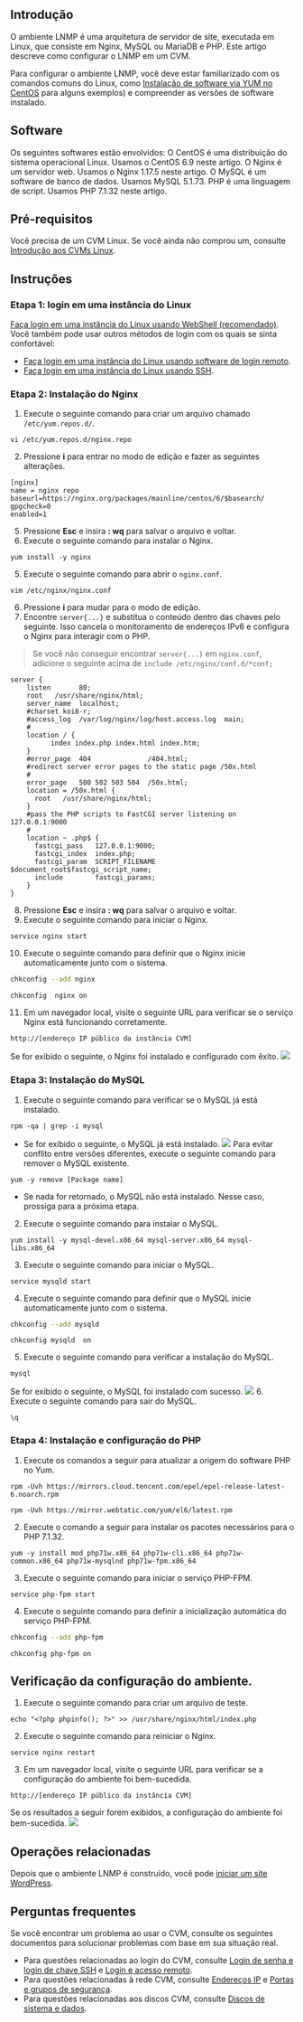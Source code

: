 ## Introdução
O ambiente LNMP é uma arquitetura de servidor de site, executada em Linux, que consiste em Nginx, MySQL ou MariaDB e PHP. Este artigo descreve como configurar o LNMP em um CVM.

Para configurar o ambiente LNMP, você deve estar familiarizado com os comandos comuns do Linux, como [Instalação de software via YUM no CentOS](https://intl.cloud.tencent.com/document/product/213/2046) para alguns exemplos) e compreender as versões de software instalado.

## Software
Os seguintes softwares estão envolvidos:
O CentOS é uma distribuição do sistema operacional Linux. Usamos o CentOS 6.9 neste artigo.
O Nginx é um servidor web. Usamos o Nginx 1.17.5 neste artigo.
O MySQL é um software de banco de dados. Usamos MySQL 5.1.73.
PHP é uma linguagem de script. Usamos PHP 7.1.32 neste artigo.

## Pré-requisitos

Você precisa de um CVM Linux. Se você ainda não comprou um, consulte [Introdução aos CVMs Linux](http://intl.cloud.tencent.com/document/product/213/2936).


## Instruções
### Etapa 1: login em uma instância do Linux
[Faça login em uma instância do Linux usando WebShell (recomendado)](https://intl.cloud.tencent.com/document/product/213/5436). Você também pode usar outros métodos de login com os quais se sinta confortável:
- [Faça login em uma instância do Linux usando software de login remoto](https://intl.cloud.tencent.com/document/product/213/32502).
- [Faça login em uma instância do Linux usando SSH](https://intl.cloud.tencent.com/document/product/213/32501).

### Etapa 2: Instalação do Nginx
1. Execute o seguinte comando para criar um arquivo chamado 
`/etc/yum.repos.d/`.
```
vi /etc/yum.repos.d/nginx.repo
```
2. Pressione **i** para entrar no modo de edição e fazer as seguintes alterações.
```
[nginx]
name = nginx repo
baseurl=https://nginx.org/packages/mainline/centos/6/$basearch/
gpgcheck=0
enabled=1
```
5. Pressione **Esc** e insira **: wq** para salvar o arquivo e voltar.
4. Execute o seguinte comando para instalar o Nginx.
```
yum install -y nginx
```
5. Execute o seguinte comando para abrir o `nginx.conf`.
```
vim /etc/nginx/nginx.conf
```
6. Pressione **i** para mudar para o modo de edição.
7. Encontre `server{...}` e substitua o conteúdo dentro das chaves pelo seguinte.
   Isso cancela o monitoramento de endereços IPv6 e configura o Nginx para interagir com o PHP.
> Se você não conseguir encontrar `server{...}` em `nginx.conf`, adicione o seguinte acima de `include /etc/nginx/conf.d/*conf;`
>
```
server {
	listen       80;
	root   /usr/share/nginx/html;
	server_name  localhost;
	#charset koi8-r;
	#access_log  /var/log/nginx/log/host.access.log  main;
	#
	location / {
		  index index.php index.html index.htm;
	}
	#error_page  404              /404.html;
	#redirect server error pages to the static page /50x.html
	#
	error_page   500 502 503 504  /50x.html;
	location = /50x.html {
	  root   /usr/share/nginx/html;
	}
	#pass the PHP scripts to FastCGI server listening on 127.0.0.1:9000
	#
	location ~ .php$ {
	  fastcgi_pass   127.0.0.1:9000;
	  fastcgi_index  index.php;
	  fastcgi_param  SCRIPT_FILENAME  $document_root$fastcgi_script_name;
	  include        fastcgi_params;
	}
}
```
8. Pressione **Esc** e insira **: wq** para salvar o arquivo e voltar.
9. Execute o seguinte comando para iniciar o Nginx.
```
service nginx start
```
10. Execute o seguinte comando para definir que o Nginx inicie automaticamente junto com o sistema.
```bash
chkconfig --add nginx
```
```
chkconfig  nginx on
```
11. Em um navegador local, visite o seguinte URL para verificar se o serviço Nginx está funcionando corretamente.
```
http://[endereço IP público da instância CVM]
```
Se for exibido o seguinte, o Nginx foi instalado e configurado com êxito.
![](https://main.qcloudimg.com/raw/fdc40877928729679d392eb304a3f12c.png)


### Etapa 3: Instalação do MySQL
1. Execute o seguinte comando para verificar se o MySQL já está instalado.
```
rpm -qa | grep -i mysql
```
 - Se for exibido o seguinte, o MySQL já está instalado.
![](https://main.qcloudimg.com/raw/74e544638637d39209cc1e474083d11d.png)
Para evitar conflito entre versões diferentes, execute o seguinte comando para remover o MySQL existente.
```
yum -y remove [Package name]
``` 
 - Se nada for retornado, o MySQL não está instalado. Nesse caso, prossiga para a próxima etapa.
2. Execute o seguinte comando para instalar o MySQL.
```
yum install -y mysql-devel.x86_64 mysql-server.x86_64 mysql-libs.x86_64
```
3. Execute o seguinte comando para iniciar o MySQL.
```
service mysqld start 
```
4. Execute o seguinte comando para definir que o MySQL inicie automaticamente junto com o sistema.
```bash
chkconfig --add mysqld
```
```
chkconfig mysqld  on 
```
5. Execute o seguinte comando para verificar a instalação do MySQL.
```
mysql
```
Se for exibido o seguinte, o MySQL foi instalado com sucesso.
![](https://main.qcloudimg.com/raw/9c9347ad0264ddad5e98c8dd48adcc6a.png)
6. Execute o seguinte comando para sair do MySQL.
```
\q
```

### Etapa 4: Instalação e configuração do PHP
1. Execute os comandos a seguir para atualizar a origem do software PHP no Yum.
```
rpm -Uvh https://mirrors.cloud.tencent.com/epel/epel-release-latest-6.noarch.rpm
```
```
rpm -Uvh https://mirror.webtatic.com/yum/el6/latest.rpm
```
2. Execute o comando a seguir para instalar os pacotes necessários para o PHP 7.1.32.
```
yum -y install mod_php71w.x86_64 php71w-cli.x86_64 php71w-common.x86_64 php71w-mysqlnd php71w-fpm.x86_64
```
3. Execute o seguinte comando para iniciar o serviço PHP-FPM.
```
service php-fpm start
```
4. Execute o seguinte comando para definir a inicialização automática do serviço PHP-FPM.
```bash
chkconfig --add php-fpm  
```
```
chkconfig php-fpm on
```


## Verificação da configuração do ambiente.
1. Execute o seguinte comando para criar um arquivo de teste.
```
echo "<?php phpinfo(); ?>" >> /usr/share/nginx/html/index.php
```
2. Execute o seguinte comando para reiniciar o Nginx.
```
service nginx restart
```
3. Em um navegador local, visite o seguinte URL para verificar se a configuração do ambiente foi bem-sucedida.
```
http://[endereço IP público da instância CVM]
```
Se os resultados a seguir forem exibidos, a configuração do ambiente foi bem-sucedida.
![](https://main.qcloudimg.com/raw/64af927320f2121ae4daf15cf2eaba39.png)



## Operações relacionadas

Depois que o ambiente LNMP é construído, você pode [iniciar um site WordPress](https://intl.cloud.tencent.com/document/product/213/8044).

## Perguntas frequentes

Se você encontrar um problema ao usar o CVM, consulte os seguintes documentos para solucionar problemas com base em sua situação real.

- Para questões relacionadas ao login do CVM, consulte [Login de senha e login de chave SSH](https://intl.cloud.tencent.com/document/product/213/18120) e [Login e acesso remoto](https://intl.cloud.tencent.com/document/product/213/17278).
- Para questões relacionadas à rede CVM, consulte [Endereços IP](https://intl.cloud.tencent.com/document/product/213/17285) e [Portas e grupos de segurança](https://intl.cloud.tencent.com/document/product/213/2502).
- Para questões relacionadas aos discos CVM, consulte [Discos de sistema e dados](https://intl.cloud.tencent.com/document/product/213/17351).



